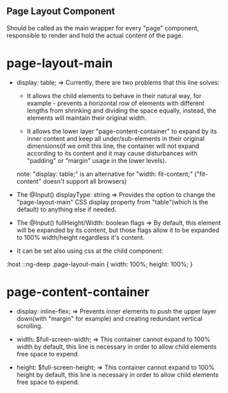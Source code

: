 ## Page Layout Component 
Should be called as the main wrapper for every "page" component, responsible to render and hold the actual content of the page.

# page-layout-main
- display: table; => Currently, there are two problems that this line solves:
    
    * It allows the child elements to behave in their natural way, for example - prevents a horizontal row of elements with different lengths from shrinking and dividing the space equally, instead, the elements will maintain their original width.

    * It allows the lower layer "page-content-container" to expand by its inner content and keep all under/sub-elements in their original dimensions(if we omit this line, the container will not expand according to its content and it may cause disturbances with "padding" or "margin" usage in the lower levels).

    note: "display: table;" is an alternative for "width: fit-content;" ("fit-content" doesn't support all browsers)

- The @Input() displayType: string => Provides the option to change the "page-layout-main" CSS display property from "table"(which is the default) to anything else if needed. 

- The @Input() fullHeight/Width: boolean flags => By default, this element will be expanded by its content, but those flags allow it to be expanded to 100% width/height regardless it's content.

* It can be set also using css at the child component:

:host ::ng-deep .page-layout-main {
   width: 100%;
   height: 100%;
}

# page-content-container
- display: inline-flex; => Prevents inner elements to push the upper layer down(with "margin" for example) and creating redundant vertical scrolling.

- width: $full-screen-width; => This container cannot expand to 100% width by default, this line is necessary in order to allow child elements free space to expend.

- height: $full-screen-height; => This container cannot expand to 100% height by default, this line is necessary in order to allow child elements free space to expend.




